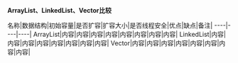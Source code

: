 **ArrayList、LinkedList、Vector比较**


名称|数据结构|初始容量|是否扩容|扩容大小|是否线程安全|优点|缺点|备注|
----|----|----|
ArrayList|内容|内容|内容|内容|内容|内容|内容|内容|
LinkedList|内容|内容|内容|内容|内容|内容|内容|内容|
Vector|内容|内容|内容|内容|内容|内容|内容|内容|